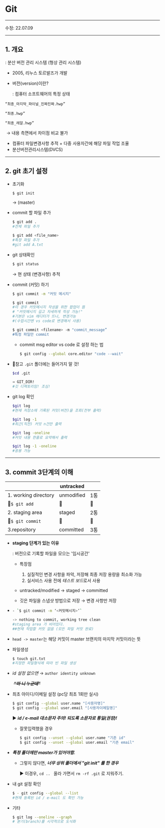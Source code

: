 # Git

------

수정: 22.07.09

---

## 1. 개요

: 분산 버전 관리 시스템 (형상 관리 시스템)

- 2005, 리누스 토르발즈가 개발

- 버전(version)이란? 

  : 컴퓨터 소프트웨어의 특정 상태

```
“최종_마지막_파이널_진짜진짜.hwp”

“최종.hwp”

“최종_레알.hwp”
```

​	→ 내용 측면에서 차이점 비교 불가

- 컴퓨터 파일변경사항 추적 + 다중 사용자간에 해당 파일 작업 조율
- 분산버전관리시스템(DVCS)

---

## 2. git 초기 설정

- 초기화

  ```bash
  $ git init
  ```

  → (master)

  

- commit 할 파일 추가

  ```bash
  $ git add . 
  #전체 파일 추가
  
  $ git add <file_name>
  #특정 파일 추가
  #git add A.txt
  ```

  

- git 상태확인

  ```bash
  $ git status
  ```

  → 현 상태 (변경사항) 추적

  

- commit (커밋) 하기

  ```bash
  $ git commit -m "커밋 메시지"
  
  $ git commit
  #이 경우 커밋메시지 작성을 위한 팝업이 뜸
  # "커밋메시지 길고 자세하게 작성 가능!"
  #기본은 vim 에디터가 뜨나, 변경가능 
  #(수업시간엔 vs code로 변경해서 사용)
  
  $ git commit <filename> -m "commit_message”
  #특정 파일만 commit
  ```

  - commit msg editor vs code 로 설정 하는 법

    ```bash
    $ git config --global core.editor "code --wait"
    ```

    

- 📌참고 `.git` 폴더에는 들어가지 말 것!

  ```bash
  $cd .git
  
  → GIT_DIR!
  #깃 디렉토리임! 조심!
  ```



- git log 확인

  ```bash
  $git log
  #현재 저장소에 기록된 커밋(버전)을 조회(전부 출력)
  
  $git log -1
  #최근(직전) 커밋 n건만 출력
  
  $git log -oneline
  #커밋 내용 한줄로 요약해서 출력
  
  $git log -1 -oneline
  #응용 가능
  ```

  

---

## 3. commit 3단계의 이해

|                      | untracked  |      |
| -------------------- | ---------- | ---- |
| 1. working directory | unmodified | 1통  |
| 🔽`$ git add`         | 🔽          | 🔽    |
| 2. staging area      | staged     | 2통  |
| 🔽`$ git commit`      | 🔽          | 🔽    |
| 3.repository         | committed  | 3통  |

- **staging 단계가 있는 이유**

  : 버전으로 기록할 파일을 모으는 '임시공간'

  - 특장점

    1. 실질적인 변경 사항을 파악, 저장해 최종 저장 용량을 최소화 가능
    2. 실서비스 사용 전에 *테스트 보드*로서 사용

  - untracked/modified → staged → committed

  - 깃은 파일을 스냅샷 방법으로 저장 → 변경 사항만 저장

    

- ```bash
  - `$ git commit -m ‘<커밋메시지>’`
  
  -> nothing to commit, working tree clean
  #staging area 가 비어있다.
  ##현재 작업할 커밋 없음 (모든 파일 커밋 완료)
  ```

  

- `head -> master`는 해당 커밋이 master 브랜치의 마지막 커밋이라는 뜻



- 파일생성

  ```bash
  $ touch git.txt
  #지정한 파일형식에 따라 빈 파일 생성
  ```



- *id 설정 없으면* → `author identity unknown`

  ​	~~***“마 니 누군데”***~~

  

- 최초 아이디/이메일 설정 (pc당 최초 1회만 실시)

  ```bash
  $ git config --global user.name "[사용자명]"
  $ git config --global user.email "[사용자이메일명]"
  ```

  ▶ ***id / e-mail 대소문자 주의! 되도록 소문자로 통일(권장)!***

  - 잘못입력했을 경우

    ```bash
    $ git config --unset --global user.name "기존 id"
    $ git config --unset --global user.email "기존 email"
    ```

    

- ***특정 폴더에만 master가 있어야함.*** 

  - 그렇지 않다면, ***너무 상위 폴더에서 "git init" 를 한 경우***

    ▶ 이경우, `cd .. ` 올라 가면서 `rm -rf .git` 로 지워주기.

    

- 내 git 설정 확인 

  ```bash
  $ - git config --global --list
  #현재 등록된 id / e-mail 도 확인 가능
  ```

- 기타 

  ```bash
  $ git log --oneline --graph
  # 분기(branch)를 시각적으로 도식화 
  ```

  

  

  

  